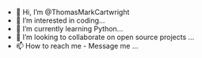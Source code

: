 - 👋 Hi, I’m @ThomasMarkCartwright
- 👀 I’m interested in coding...
- 🌱 I’m currently learning Python...
- 💞️ I’m looking to collaborate on open source projects ...
- 📫 How to reach me - Message me ...

<!---
ThomasMarkCartwright/ThomasMarkCartwright is a ✨ special ✨ repository because its `README.md` (this file) appears on your GitHub profile.
You can click the Preview link to take a look at your changes.
--->
